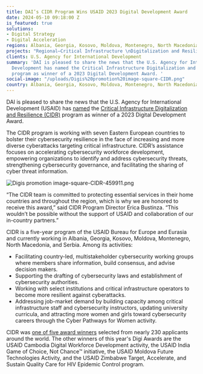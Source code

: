 ```yaml
---
title: DAI’s CIDR Program Wins USAID 2023 Digital Development Award
date: 2024-05-10 09:18:00 Z
is_featured: true
solutions:
- Digital Strategy
- Digital Acceleration
regions: Albania, Georgia, Kosovo, Moldova, Montenegro, North Macedonia, and Serbia
projects: "Regional—Critical Infrastructure \nDigitalization and Resilience (CIDR)"
clients: U.S. Agency for International Development
summary: 'DAI is pleased to share the news that the U.S. Agency for International
  Development has named the Critical Infrastructure Digitalization and Resilience
  program as winner of a 2023 Digital Development Award. '
social-image: "/uploads/Digis%20promotion%20image-square-CIDR.png"
country: Albania, Georgia, Kosovo, Moldova, Montenegro, North Macedonia, and Serbia
---
```


DAI is pleased to share the news that the U.S. Agency for International Development (USAID) has [named](https://www.usaid.gov/digital-development/digis) the [Critical Infrastructure Digitalization and Resilience (CIDR)](https://www.dai.com/our-work/projects/regional-critical-infrastructure-digitalization-and-resilience-cidr) program as winner of a 2023 Digital Development Award. 

<!--more-->

The CIDR program is working with seven Eastern European countries to bolster their cybersecurity resilience in the face of increasing and more diverse cyberattacks targeting critical infrastructure. CIDR’s assistance focuses on accelerating cybersecurity workforce development, empowering organizations to identify and address cybersecurity threats, strengthening cybersecurity governance, and facilitating the sharing of cyber threat information. 

![Digis promotion image-square-CIDR-459911.png](/uploads/Digis%20promotion%20image-square-CIDR-459911.png)

“The CIDR team is committed to protecting essential services in their home countries and throughout the region, which is why we are honored to receive this award,” said CIDR Program Director Erica Bustinza. “This wouldn’t be possible without the support of USAID and collaboration of our in-country partners.” 

CIDR is a five-year program of the USAID Bureau for Europe and Eurasia and currently working in Albania, Georgia, Kosovo, Moldova, Montenegro, North Macedonia, and Serbia. Among its activities: 

* Facilitating country-led, multistakeholder cybersecurity working groups where members share information, build consensus, and advise decision makers. 
* Supporting the drafting of cybersecurity laws and establishment of cybersecurity authorities. 
* Working with select institutions and critical infrastructure operators to become more resilient against cyberattacks. 
* Addressing job-market demand by building capacity among critical infrastructure staff and cybersecurity instructors, updating university curricula, and attracting more women and girls toward cybersecurity careers through the Cyber Pathways for Women activity. 

CIDR was [one of five award winners](https://www.usaid.gov/digital-development/digis) selected from nearly 230 applicants around the world. The other winners of this year's Digi Awards are the USAID Cambodia Digital Workforce Development activity, the USAID India Game of Choice, Not Chance™ initiative, the USAID Moldova Future Technologies Activity, and the USAID Zimbabwe Target, Accelerate, and Sustain Quality Care for HIV Epidemic Control program. 